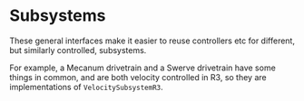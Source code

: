 # Subsystems

These general interfaces make it easier to reuse controllers etc
for different, but similarly controlled, subsystems.

For example, a Mecanum drivetrain and a Swerve drivetrain have some things
in common, and are both velocity controlled in R3, so they are
implementations of `VelocitySubsystemR3`.